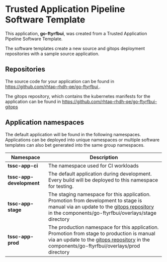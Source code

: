 # Trusted Application Pipeline Software Template

This application, **go-ftyrfbui**, was created from a Trusted Application Pipeline Software Template.

The software templates create a new source and gitops deployment repositories with a sample source application. 

## Repositories

The source code for your application can be found in [https://github.com/rhtap-rhdh-qe/go-ftyrfbui ](https://github.com/rhtap-rhdh-qe/go-ftyrfbui ).
 
The gitops repository, which contains the kubernetes manifests for the application can be found in 
[https://github.com/rhtap-rhdh-qe/go-ftyrfbui-gitops ](https://github.com/rhtap-rhdh-qe/go-ftyrfbui-gitops ) 

## Application namespaces 

The default application will be found in the following namespaces. Applications can be deployed into unique namespaces or multiple software templates can also bet generated into the same group namespaces.  

|  Namespace   |  Description   |  
| -------- | -------- |
| **tssc-app-ci** | The namespace used for CI workloads |
| **tssc-app-development** | The default application during development. Every build will be deployed to this namespace for testing. |
| **tssc-app-stage** | The staging namespace for this application. Promotion from development to stage is manual via an update to the [gitops repository](https://github.com/rhtap-rhdh-qe/go-ftyrfbui-gitops ) in the components/go-ftyrfbui/overlays/stage directory |
| **tssc-app-prod** | The production namespace for this application. Promotion from stage to production is manual via an update to the [gitops repository](https://github.com/rhtap-rhdh-qe/go-ftyrfbui-gitops ) in the components/go-ftyrfbui/overlays/prod directory |